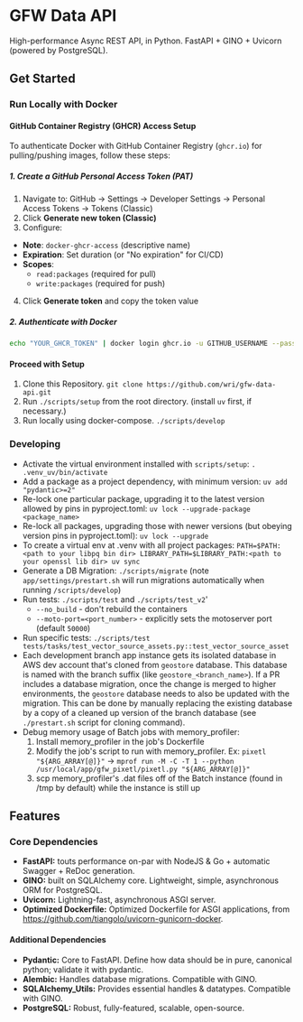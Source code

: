 # GFW Data API
High-performance Async REST API, in Python. FastAPI + GINO + Uvicorn (powered by PostgreSQL).

## Get Started
### Run Locally with Docker
#### GitHub Container Registry (GHCR) Access Setup

To authenticate Docker with GitHub Container Registry (`ghcr.io`) for pulling/pushing images, follow these steps:

##### 1. Create a GitHub Personal Access Token (PAT)

1. Navigate to: GitHub → Settings → Developer Settings → Personal Access Tokens → Tokens (Classic)
2. Click **Generate new token (Classic)**
3. Configure:
  - **Note**: `docker-ghcr-access` (descriptive name)
  - **Expiration**: Set duration (or "No expiration" for CI/CD)
  - **Scopes**:
    - `read:packages` (required for pull)
    - `write:packages` (required for push)
4. Click **Generate token** and copy the token value

##### 2. Authenticate with Docker

```bash
echo "YOUR_GHCR_TOKEN" | docker login ghcr.io -u GITHUB_USERNAME --password-stdin
```

#### Proceed with Setup

1. Clone this Repository. `git clone https://github.com/wri/gfw-data-api.git`
2. Run `./scripts/setup` from the root directory. (install `uv` first, if necessary.)
3. Run locally using docker-compose. `./scripts/develop`

### Developing
* Activate the virtual environment installed with `scripts/setup`: `. .venv_uv/bin/activate`
* Add a package as a project dependency, with minimum version: `uv add "pydantic>=2"`
* Re-lock one particular package, upgrading it to the latest version allowed by pins in pyproject.toml: `uv lock --upgrade-package <package_name>`
* Re-lock all packages, upgrading those with newer versions (but obeying version pins in pyproject.toml): `uv lock --upgrade`
* To create a virtual env at .venv with all project packages: `PATH=$PATH:<path to your libpq bin dir> LIBRARY_PATH=$LIBRARY_PATH:<path to your openssl lib dir> uv sync`
* Generate a DB Migration: `./scripts/migrate` (note `app/settings/prestart.sh` will run migrations automatically when running `/scripts/develop`)
* Run tests: `./scripts/test` and `./scripts/test_v2`'
  * `--no_build` - don't rebuild the containers
  * `--moto-port=<port_number>` - explicitly sets the motoserver port (default `50000`)
* Run specific tests: `./scripts/test tests/tasks/test_vector_source_assets.py::test_vector_source_asset`
* Each development branch app instance gets its isolated database in AWS dev account that's cloned from `geostore` database. This database is named with the branch suffix (like `geostore_<branch_name>`). If a PR includes a database migration, once the change is merged to higher environments, the `geostore` database needs to also be updated with the migration. This can be done by manually replacing the existing database by a copy of a cleaned up version of the branch database (see `./prestart.sh` script for cloning command).
* Debug memory usage of Batch jobs with memory_profiler:
    1. Install memory_profiler in the job's Dockerfile
    2. Modify the job's script to run with memory_profiler. Ex: `pixetl "${ARG_ARRAY[@]}"` -> `mprof run -M -C -T 1 --python /usr/local/app/gfw_pixetl/pixetl.py "${ARG_ARRAY[@]}"`
    3. scp memory_profiler's .dat files off of the Batch instance (found in /tmp by default) while the instance is still up

## Features
### Core Dependencies
* **FastAPI:** touts performance on-par with NodeJS & Go + automatic Swagger + ReDoc generation.
* **GINO:** built on SQLAlchemy core. Lightweight, simple, asynchronous ORM for PostgreSQL.
* **Uvicorn:** Lightning-fast, asynchronous ASGI server.
* **Optimized Dockerfile:** Optimized Dockerfile for ASGI applications, from https://github.com/tiangolo/uvicorn-gunicorn-docker.

#### Additional Dependencies
* **Pydantic:** Core to FastAPI. Define how data should be in pure, canonical python; validate it with pydantic.
* **Alembic:** Handles database migrations. Compatible with GINO.
* **SQLAlchemy_Utils:** Provides essential handles & datatypes. Compatible with GINO.
* **PostgreSQL:** Robust, fully-featured, scalable, open-source.
